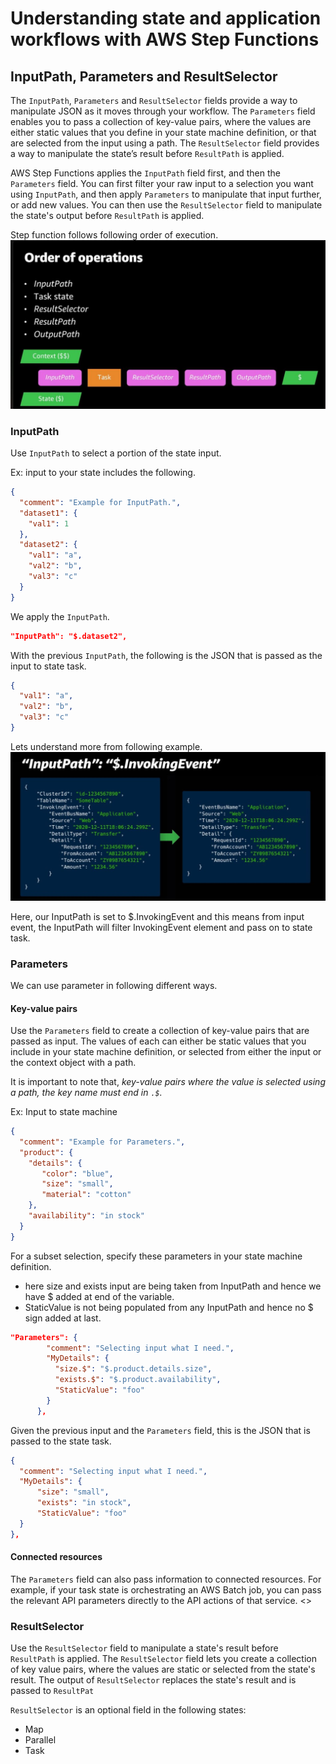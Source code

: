 # Understanding state and application workflows with AWS Step Functions

## InputPath, Parameters and ResultSelector

The `InputPath`, `Parameters` and `ResultSelector` fields provide a way to manipulate JSON as it moves through your workflow. The `Parameters` field enables you to pass a collection of key-value pairs, where the values are either static values that you define in your state machine definition, or that are selected from the input using a path. The `ResultSelector` field provides a way to manipulate the state’s result before `ResultPath` is applied.

AWS Step Functions applies the `InputPath` field first, and then the `Parameters` field. You can first filter your raw input to a selection you want using `InputPath`, and then apply `Parameters` to manipulate that input further, or add new values. You can then use the `ResultSelector` field to manipulate the state's output before `ResultPath` is applied.

Step function follows following order of execution. ![im](https://github.com/amitkml/Serverless-Learning-Notes/blob/main/images/step_function_order_ops.JPG?raw=true)

### InputPath

Use `InputPath` to select a portion of the state input.

Ex:  input to your state includes the following.

```json
{
  "comment": "Example for InputPath.",
  "dataset1": {
    "val1": 1
  },
  "dataset2": {
    "val1": "a",
    "val2": "b",
    "val3": "c"
  }
}
```

We apply the `InputPath`.

```json
"InputPath": "$.dataset2",
```

With the previous `InputPath`, the following is the JSON that is passed as the input to state task.

```json
{
  "val1": "a",
  "val2": "b",
  "val3": "c"
}
```

Lets understand more from following example.![im](https://github.com/amitkml/Serverless-Learning-Notes/blob/main/images/InputPath_Translation.JPG?raw=true)

Here,  our InputPath is set to $.InvokingEvent and this means from input event, the InputPath will filter InvokingEvent element and pass on to state task.

### Parameters

We can use parameter in following different ways.

#### Key-value pairs

Use the `Parameters` field to create a collection of key-value pairs that are passed as input. The values of each can either be static values that you include in your state machine definition, or selected from either the input or the context object with a path.

It is important to note that, *key-value pairs where the value is selected using a path, the key name must end in `.$`.*

Ex: Input to state machine

```json
{
  "comment": "Example for Parameters.",
  "product": {
    "details": {
       "color": "blue",
       "size": "small",
       "material": "cotton"
    },
    "availability": "in stock"
  }
}
```

For a subset selection, specify these parameters in your state machine definition.

- here size and exists input are being taken from InputPath and hence we have $ added at end of the variable.
- StaticValue is not being populated from any InputPath and hence no $ sign added at last.

```json
"Parameters": {
        "comment": "Selecting input what I need.",
        "MyDetails": {
          "size.$": "$.product.details.size",
          "exists.$": "$.product.availability",
          "StaticValue": "foo"
        }
      },
```

Given the previous input and the `Parameters` field, this is the JSON that is passed to the state task.

```json
{
  "comment": "Selecting input what I need.",
  "MyDetails": {
      "size": "small",
      "exists": "in stock",
      "StaticValue": "foo"
  }
},
```

#### Connected resources

The `Parameters` field can also pass information to connected resources. For example, if your task state is orchestrating an AWS Batch job, you can pass the relevant API parameters directly to the API actions of that service.  <<TBD>>

### ResultSelector

Use the `ResultSelector` field to manipulate a state's result before `ResultPath` is applied. The `ResultSelector` field lets you create a collection of key value pairs, where the values are static or selected from the state's result. The output of `ResultSelector` replaces the state's result and is passed to `ResultPat`

`ResultSelector` is an optional field in the following states:

- Map
- Parallel
- Task  